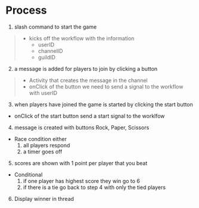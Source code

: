 # Process

1. slash command to start the game
  >  * kicks off the workflow with the information
  >    * userID
  >    * channelID
  >    * guildID
2. a message is added for players to join by clicking a button 
  >  * Activity that creates the message in the channel
  >  * onClick of the button we need to send a signal to the workflow with userID
3. when players have joined the game is started by clicking the start button
  * onClick of the start button send a start signal to the worklfow
4. message is created with buttons Rock, Paper, Scissors
  * Race condition either
    1. all players respond 
    2. a timer goes off
5. scores are shown with 1 point per player that you beat
  * Conditional
    1. if one player has highest score they win go to 6
    2. if there is a tie go back to step 4 with only the tied players
6. Display winner in thread
